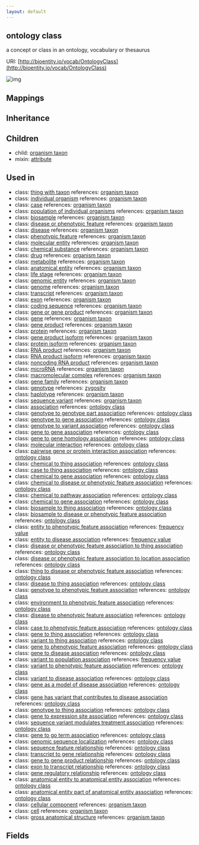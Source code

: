 ```yaml
---
layout: default
---
```


## ontology class


a concept or class in an ontology, vocabulary or thesaurus

URI: [http://bioentity.io/vocab/OntologyClass](http://bioentity.io/vocab/OntologyClass)


![img](http://yuml.me/diagram/nofunky/class/)
## Mappings


## Inheritance


## Children

 *  child: [organism taxon](OrganismTaxon.html)
 *  mixin: [attribute](Attribute.html)

## Used in

 *  class: [thing with taxon](ThingWithTaxon.html) references: [organism taxon](OrganismTaxon.html)
 *  class: [individual organism](IndividualOrganism.html) references: [organism taxon](OrganismTaxon.html)
 *  class: [case](Case.html) references: [organism taxon](OrganismTaxon.html)
 *  class: [population of individual organisms](PopulationOfIndividualOrganisms.html) references: [organism taxon](OrganismTaxon.html)
 *  class: [biosample](Biosample.html) references: [organism taxon](OrganismTaxon.html)
 *  class: [disease or phenotypic feature](DiseaseOrPhenotypicFeature.html) references: [organism taxon](OrganismTaxon.html)
 *  class: [disease](Disease.html) references: [organism taxon](OrganismTaxon.html)
 *  class: [phenotypic feature](PhenotypicFeature.html) references: [organism taxon](OrganismTaxon.html)
 *  class: [molecular entity](MolecularEntity.html) references: [organism taxon](OrganismTaxon.html)
 *  class: [chemical substance](ChemicalSubstance.html) references: [organism taxon](OrganismTaxon.html)
 *  class: [drug](Drug.html) references: [organism taxon](OrganismTaxon.html)
 *  class: [metabolite](Metabolite.html) references: [organism taxon](OrganismTaxon.html)
 *  class: [anatomical entity](AnatomicalEntity.html) references: [organism taxon](OrganismTaxon.html)
 *  class: [life stage](LifeStage.html) references: [organism taxon](OrganismTaxon.html)
 *  class: [genomic entity](GenomicEntity.html) references: [organism taxon](OrganismTaxon.html)
 *  class: [genome](Genome.html) references: [organism taxon](OrganismTaxon.html)
 *  class: [transcript](Transcript.html) references: [organism taxon](OrganismTaxon.html)
 *  class: [exon](Exon.html) references: [organism taxon](OrganismTaxon.html)
 *  class: [coding sequence](CodingSequence.html) references: [organism taxon](OrganismTaxon.html)
 *  class: [gene or gene product](GeneOrGeneProduct.html) references: [organism taxon](OrganismTaxon.html)
 *  class: [gene](Gene.html) references: [organism taxon](OrganismTaxon.html)
 *  class: [gene product](GeneProduct.html) references: [organism taxon](OrganismTaxon.html)
 *  class: [protein](Protein.html) references: [organism taxon](OrganismTaxon.html)
 *  class: [gene product isoform](GeneProductIsoform.html) references: [organism taxon](OrganismTaxon.html)
 *  class: [protein isoform](ProteinIsoform.html) references: [organism taxon](OrganismTaxon.html)
 *  class: [RNA product](RnaProduct.html) references: [organism taxon](OrganismTaxon.html)
 *  class: [RNA product isoform](RnaProductIsoform.html) references: [organism taxon](OrganismTaxon.html)
 *  class: [noncoding RNA product](NoncodingRnaProduct.html) references: [organism taxon](OrganismTaxon.html)
 *  class: [microRNA](Microrna.html) references: [organism taxon](OrganismTaxon.html)
 *  class: [macromolecular complex](MacromolecularComplex.html) references: [organism taxon](OrganismTaxon.html)
 *  class: [gene family](GeneFamily.html) references: [organism taxon](OrganismTaxon.html)
 *  class: [genotype](Genotype.html) references: [zygosity](Zygosity.html)
 *  class: [haplotype](Haplotype.html) references: [organism taxon](OrganismTaxon.html)
 *  class: [sequence variant](SequenceVariant.html) references: [organism taxon](OrganismTaxon.html)
 *  class: [association](Association.html) references: [ontology class](OntologyClass.html)
 *  class: [genotype to genotype part association](GenotypeToGenotypePartAssociation.html) references: [ontology class](OntologyClass.html)
 *  class: [genotype to gene association](GenotypeToGeneAssociation.html) references: [ontology class](OntologyClass.html)
 *  class: [genotype to variant association](GenotypeToVariantAssociation.html) references: [ontology class](OntologyClass.html)
 *  class: [gene to gene association](GeneToGeneAssociation.html) references: [ontology class](OntologyClass.html)
 *  class: [gene to gene homology association](GeneToGeneHomologyAssociation.html) references: [ontology class](OntologyClass.html)
 *  class: [molecular interaction](MolecularInteraction.html) references: [ontology class](OntologyClass.html)
 *  class: [pairwise gene or protein interaction association](PairwiseGeneOrProteinInteractionAssociation.html) references: [ontology class](OntologyClass.html)
 *  class: [chemical to thing association](ChemicalToThingAssociation.html) references: [ontology class](OntologyClass.html)
 *  class: [case to thing association](CaseToThingAssociation.html) references: [ontology class](OntologyClass.html)
 *  class: [chemical to gene association](ChemicalToGeneAssociation.html) references: [ontology class](OntologyClass.html)
 *  class: [chemical to disease or phenotypic feature association](ChemicalToDiseaseOrPhenotypicFeatureAssociation.html) references: [ontology class](OntologyClass.html)
 *  class: [chemical to pathway association](ChemicalToPathwayAssociation.html) references: [ontology class](OntologyClass.html)
 *  class: [chemical to gene association](ChemicalToGeneAssociation.html) references: [ontology class](OntologyClass.html)
 *  class: [biosample to thing association](BiosampleToThingAssociation.html) references: [ontology class](OntologyClass.html)
 *  class: [biosample to disease or phenotypic feature association](BiosampleToDiseaseOrPhenotypicFeatureAssociation.html) references: [ontology class](OntologyClass.html)
 *  class: [entity to phenotypic feature association](EntityToPhenotypicFeatureAssociation.html) references: [frequency value](FrequencyValue.html)
 *  class: [entity to disease association](EntityToDiseaseAssociation.html) references: [frequency value](FrequencyValue.html)
 *  class: [disease or phenotypic feature association to thing association](DiseaseOrPhenotypicFeatureAssociationToThingAssociation.html) references: [ontology class](OntologyClass.html)
 *  class: [disease or phenotypic feature association to location association](DiseaseOrPhenotypicFeatureAssociationToLocationAssociation.html) references: [ontology class](OntologyClass.html)
 *  class: [thing to disease or phenotypic feature association](ThingToDiseaseOrPhenotypicFeatureAssociation.html) references: [ontology class](OntologyClass.html)
 *  class: [disease to thing association](DiseaseToThingAssociation.html) references: [ontology class](OntologyClass.html)
 *  class: [genotype to phenotypic feature association](GenotypeToPhenotypicFeatureAssociation.html) references: [ontology class](OntologyClass.html)
 *  class: [environment to phenotypic feature association](EnvironmentToPhenotypicFeatureAssociation.html) references: [ontology class](OntologyClass.html)
 *  class: [disease to phenotypic feature association](DiseaseToPhenotypicFeatureAssociation.html) references: [ontology class](OntologyClass.html)
 *  class: [case to phenotypic feature association](CaseToPhenotypicFeatureAssociation.html) references: [ontology class](OntologyClass.html)
 *  class: [gene to thing association](GeneToThingAssociation.html) references: [ontology class](OntologyClass.html)
 *  class: [variant to thing association](VariantToThingAssociation.html) references: [ontology class](OntologyClass.html)
 *  class: [gene to phenotypic feature association](GeneToPhenotypicFeatureAssociation.html) references: [ontology class](OntologyClass.html)
 *  class: [gene to disease association](GeneToDiseaseAssociation.html) references: [ontology class](OntologyClass.html)
 *  class: [variant to population association](VariantToPopulationAssociation.html) references: [frequency value](FrequencyValue.html)
 *  class: [variant to phenotypic feature association](VariantToPhenotypicFeatureAssociation.html) references: [ontology class](OntologyClass.html)
 *  class: [variant to disease association](VariantToDiseaseAssociation.html) references: [ontology class](OntologyClass.html)
 *  class: [gene as a model of disease association](GeneAsAModelOfDiseaseAssociation.html) references: [ontology class](OntologyClass.html)
 *  class: [gene has variant that contributes to disease association](GeneHasVariantThatContributesToDiseaseAssociation.html) references: [ontology class](OntologyClass.html)
 *  class: [genotype to thing association](GenotypeToThingAssociation.html) references: [ontology class](OntologyClass.html)
 *  class: [gene to expression site association](GeneToExpressionSiteAssociation.html) references: [ontology class](OntologyClass.html)
 *  class: [sequence variant modulates treatment association](SequenceVariantModulatesTreatmentAssociation.html) references: [ontology class](OntologyClass.html)
 *  class: [gene to go term association](GeneToGoTermAssociation.html) references: [ontology class](OntologyClass.html)
 *  class: [genomic sequence localization](GenomicSequenceLocalization.html) references: [ontology class](OntologyClass.html)
 *  class: [sequence feature relationship](SequenceFeatureRelationship.html) references: [ontology class](OntologyClass.html)
 *  class: [transcript to gene relationship](TranscriptToGeneRelationship.html) references: [ontology class](OntologyClass.html)
 *  class: [gene to gene product relationship](GeneToGeneProductRelationship.html) references: [ontology class](OntologyClass.html)
 *  class: [exon to transcript relationship](ExonToTranscriptRelationship.html) references: [ontology class](OntologyClass.html)
 *  class: [gene regulatory relationship](GeneRegulatoryRelationship.html) references: [ontology class](OntologyClass.html)
 *  class: [anatomical entity to anatomical entity association](AnatomicalEntityToAnatomicalEntityAssociation.html) references: [ontology class](OntologyClass.html)
 *  class: [anatomical entity part of anatomical entity association](AnatomicalEntityPartOfAnatomicalEntityAssociation.html) references: [ontology class](OntologyClass.html)
 *  class: [cellular component](CellularComponent.html) references: [organism taxon](OrganismTaxon.html)
 *  class: [cell](Cell.html) references: [organism taxon](OrganismTaxon.html)
 *  class: [gross anatomical structure](GrossAnatomicalStructure.html) references: [organism taxon](OrganismTaxon.html)

## Fields

